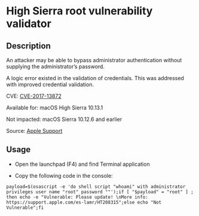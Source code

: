 # High Sierra root vulnerability validator

## Description

An attacker may be able to bypass administrator authentication without supplying the administrator’s password.

A logic error existed in the validation of credentials. This was addressed with improved credential validation.

CVE: [CVE-2017-13872](https://cve.mitre.org/cgi-bin/cvename.cgi?name=2017-13872)

Available for: macOS High Sierra 10.13.1

Not impacted: macOS Sierra 10.12.6 and earlier 

Source: [Apple Support](https://support.apple.com/es-lamr/HT208315)

## Usage

* Open the launchpad (F4) and find Terminal application
  
* Copy the following code in the console:
  
`payload=$(osascript -e 'do shell script "whoami" with administrator privileges user name "root" password ""');if [ "$payload" = "root" ] ; then echo -e "Vulnerable: Please update! \nMore info: https://support.apple.com/es-lamr/HT208315";else echo "Not Vulnerable";fi`

